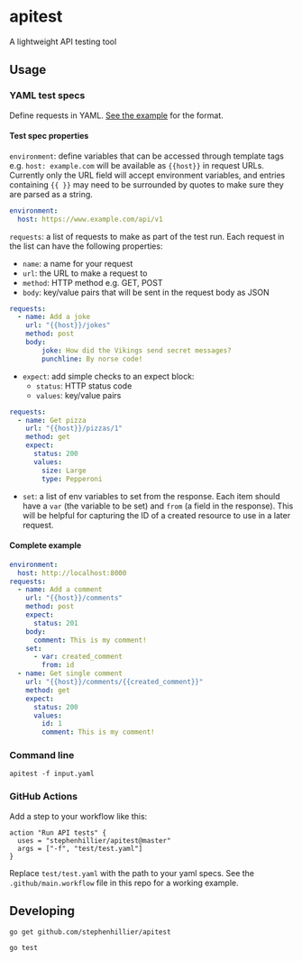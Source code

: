 # apitest
A lightweight API testing tool

## Usage

### YAML test specs

Define requests in YAML.  [See the example](#complete-example) for the format.

#### Test spec properties

`environment`: define variables that can be accessed through template tags e.g. `host: example.com` will be available as `{{host}}` in request URLs.  Currently only the URL field will accept environment variables, and entries containing `{{ }}` may need to be surrounded by quotes to make sure they are parsed as a string.

```yaml
environment:
  host: https://www.example.com/api/v1
```

`requests`: a list of requests to make as part of the test run.  Each request in the list can have the following properties:

  * `name`: a name for your request
  * `url`: the URL to make a request to
  * `method`: HTTP method e.g. GET, POST
  * `body`: key/value pairs that will be sent in the request body as JSON

```yaml
requests:
  - name: Add a joke
    url: "{{host}}/jokes"
    method: post
    body:
        joke: How did the Vikings send secret messages?
        punchline: By norse code!

```

  * `expect`: add simple checks to an expect block:  
    * `status`: HTTP status code  
    * `values`: key/value pairs 

```yaml
requests:
  - name: Get pizza
    url: "{{host}}/pizzas/1"
    method: get
    expect:
      status: 200
      values:
        size: Large
        type: Pepperoni
```

  * `set`: a list of env variables to set from the response. Each item should have a `var` (the variable to be set) and `from` (a field in the response). This will be helpful for capturing the ID of a created resource to use in a later request.


#### Complete example

```yaml
environment:
  host: http://localhost:8000
requests:
  - name: Add a comment
    url: "{{host}}/comments"
    method: post
    expect:
      status: 201
    body:
      comment: This is my comment!
    set:
      - var: created_comment
        from: id
  - name: Get single comment
    url: "{{host}}/comments/{{created_comment}}"
    method: get
    expect:
      status: 200
      values:
        id: 1
        comment: This is my comment!
```


### Command line

`apitest -f input.yaml`

### GitHub Actions

Add a step to your workflow like this:
```
action "Run API tests" {
  uses = "stephenhillier/apitest@master"
  args = ["-f", "test/test.yaml"]
}
```

Replace `test/test.yaml` with the path to your yaml specs.
See the `.github/main.workflow` file in this repo for a working example.

## Developing
`go get github.com/stephenhillier/apitest`

`go test`
